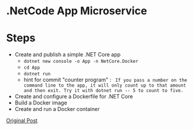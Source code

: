 # .NetCode App Microservice

# Steps 
- Create and publish a simple .NET Core app
    - `dotnet new console -o App -n NetCore.Docker`
    - `cd App`
    - `dotnet run`
    - hint for commit "counter program" : ` If you pass a number on the command line to the app, it will only count up to that amount and then exit. Try it with dotnet run -- 5 to count to five.`
- Create and configure a Dockerfile for .NET Core
- Build a Docker image
- Create and run a Docker container

[Original Post](https://docs.microsoft.com/en-us/dotnet/core/docker/build-container?tabs=windows)